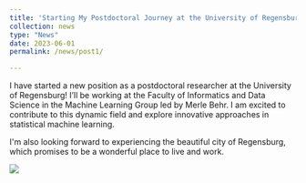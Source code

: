 ```yaml
---
title: 'Starting My Postdoctoral Journey at the University of Regensburg'
collection: news
type: "News"
date: 2023-06-01
permalink: /news/post1/

---
```


I have started a new position as a postdoctoral researcher at the University of Regensburg! I’ll be working at the Faculty of Informatics and Data Science in the Machine Learning Group led by Merle Behr. I am excited to contribute to this dynamic field and explore innovative approaches in statistical machine learning. 

I'm also looking forward to experiencing the beautiful city of Regensburg, which promises to be a wonderful place to live and work.

![](images/Regensburg.jpg)
